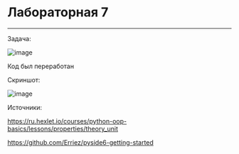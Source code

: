 # Лабораторная 7
___

Задача:

![image](https://github.com/Mrakobes1337/pythonlabs/assets/159140717/d8f8e9b4-dfd4-44ca-b11d-878c26da194c)

Код был переработан

Скриншот:

![image](https://github.com/Mrakobes1337/pythonlabs/assets/159140717/01ffe7ba-b1ab-4906-b8a7-538b4cc55d5b)




Источники:

https://ru.hexlet.io/courses/python-oop-basics/lessons/properties/theory_unit

https://github.com/Erriez/pyside6-getting-started
